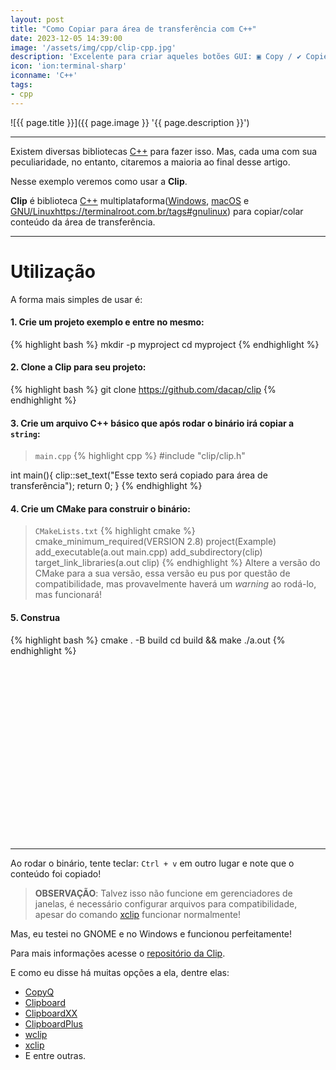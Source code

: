 ```yaml
---
layout: post
title: "Como Copiar para área de transferência com C++"
date: 2023-12-05 14:39:00
image: '/assets/img/cpp/clip-cpp.jpg'
description: 'Excelente para criar aqueles botões GUI: ▣ Copy / ✔ Copied!'
icon: 'ion:terminal-sharp'
iconname: 'C++'
tags:
- cpp
---
```


![{{ page.title }}]({{ page.image }} '{{ page.description }}')

---

Existem diversas bibliotecas [C++](https://terminalroot.com.br/tags#cpp) para fazer isso. Mas, cada uma com sua peculiaridade, no entanto, citaremos a maioria ao final desse artigo.

Nesse exemplo veremos como usar a **Clip**.

**Clip** é biblioteca [C++](https://terminalroot.com.br/cpp) multiplataforma([Windows](https://terminalroot.com.br/tags#windows), [macOS](https://terminalroot.com.br/tags#macos) e [GNU/Linuxhttps://terminalroot.com.br/tags#gnulinux]()) para copiar/colar conteúdo da área de transferência.

---

# Utilização
A forma mais simples de usar é:

#### 1. Crie um projeto exemplo e entre no mesmo:
{% highlight bash %}
mkdir -p myproject
cd myproject
{% endhighlight %}

#### 2. Clone a Clip para seu projeto:
{% highlight bash %}
git clone https://github.com/dacap/clip
{% endhighlight %}

#### 3. Crie um arquivo C++ básico que após rodar o binário irá copiar a `string`:
> `main.cpp`
{% highlight cpp %}
#include "clip/clip.h"

int main(){
  clip::set_text("Esse texto será copiado para área de transferência");
  return 0;
}
{% endhighlight %}

#### 4. Crie um CMake para construir o binário:
> `CMakeLists.txt`
{% highlight cmake %}
cmake_minimum_required(VERSION 2.8)
project(Example)
add_executable(a.out main.cpp)
add_subdirectory(clip)
target_link_libraries(a.out clip)
{% endhighlight %}
> Altere a versão do CMake para a sua versão, essa versão eu pus por questão de compatibilidade, mas provavelmente haverá um *warning* ao rodá-lo, mas funcionará!


#### 5. Construa 
{% highlight bash %}
cmake . -B build
cd build && make
./a.out
{% endhighlight %}


<!-- SQUARE - GAMES ROOT -->
<script async src="//pagead2.googlesyndication.com/pagead/js/adsbygoogle.js"></script>
<ins class="adsbygoogle"
style="display:inline-block;width:336px;height:280px"
data-ad-client="ca-pub-2838251107855362"
data-ad-slot="5351066970"></ins>
<script>
(adsbygoogle = window.adsbygoogle || []).push({});
</script>

---

Ao rodar o binário, tente teclar: `Ctrl + v` em outro lugar e note que o conteúdo foi copiado! 
> **OBSERVAÇÃO**: Talvez isso não funcione em gerenciadores de janelas, é necessário configurar arquivos para compatibilidade, apesar do comando [xclip](https://terminalroot.com.br/2020/10/copie-e-cole-via-linha-de-comando-do-linux-com-xclip.html) funcionar normalmente!

Mas, eu testei no GNOME e no Windows e funcionou perfeitamente!

Para mais informações acesse o [repositório da Clip](https://github.com/dacap/clip).

E como eu disse há muitas opções a ela, dentre elas:
+ [CopyQ](https://github.com/hluk/CopyQ)
+ [Clipboard](https://github.com/Slackadays/Clipboard)
+ [ClipboardXX](https://github.com/Arian8j2/ClipboardXX)
+ [ClipboardPlus](https://github.com/oormicreations/ClipboardPlus)
+ [wclip](https://github.com/palortoff/wclip)
+ [xclip](https://github.com/astrand/xclip)
+ E entre outras.

<!-- 
+ https://wiki.archlinux.org/title/clipboard
+ https://wiki.archlinux.org/title/clipboard
-->
